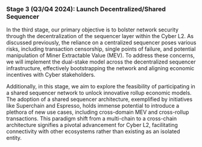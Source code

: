 ### Stage 3 (Q3/Q4 2024): Launch Decentralized/Shared Sequencer

In the third stage, our primary objective is to bolster network security through the decentralization of the sequencer layer within the Cyber L2. As discussed previously, the reliance on a centralized sequencer poses various risks, including transaction censorship, single points of failure, and potential manipulation of Miner Extractable Value (MEV). To address these concerns, we will implement the dual-stake model across the decentralized sequencer infrastructure, effectively bootstrapping the network and aligning economic incentives with Cyber stakeholders.

Additionally, in this stage, we aim to explore the feasibility of participating in a shared sequencer network to unlock innovative rollup economic models. The adoption of a shared sequencer architecture, exemplified by initiatives like Superchain and Espresso, holds immense potential to introduce a plethora of new use cases, including cross-domain MEV and cross-rollup transactions. This paradigm shift from a multi-chain to a cross-chain architecture signifies a pivotal advancement for Cyber L2, facilitating connectivity with other ecosystems rather than existing as an isolated entity.
